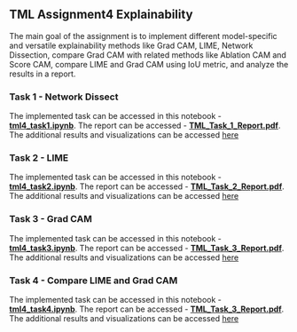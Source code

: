 ## TML Assignment4 Explainability

The main goal of the assignment is to implement different model-specific and versatile explainability methods like Grad CAM, LIME, Network Dissection, compare Grad CAM with related methods like Ablation CAM and Score CAM, compare LIME and Grad CAM using IoU metric, and analyze the results in a report. 


### Task 1 - Network Dissect
The implemented task can be accessed in this notebook - [**tml4_task1.ipynb**](https://github.com/nupur412/TML_Assignment4_Explainability/blob/main/tml4_task1.ipynb). The report can be accessed - [**TML_Task_1_Report.pdf**](https://github.com/nupur412/TML_Assignment4_Explainability/blob/main/TML_Task_1_Report.pdf). The additional results and visualizations can be accessed [here](https://drive.google.com/drive/folders/1tCL4oNkbMIq1AH22OBkxSMJ0zaeekKdC?usp=drive_link)

### Task 2 - LIME
The implemented task can be accessed in this notebook - [**tml4_task2.ipynb**](https://github.com/nupur412/TML_Assignment4_Explainability/blob/main/tml4_task2.ipynb). The report can be accessed - [**TML_Task_2_Report.pdf**](https://github.com/nupur412/TML_Assignment4_Explainability/blob/main/TML_Task_2_Report.pdf). The additional results and visualizations can be accessed [here](https://drive.google.com/drive/folders/1eB00s5HycNyfs_oGyANZKMVuh7RbeuM6?usp=drive_link)

### Task 3 - Grad CAM
The implemented task can be accessed in this notebook - [**tml4_task3.ipynb**](https://github.com/nupur412/TML_Assignment4_Explainability/blob/main/tml4_task3.ipynb). The report can be accessed - [**TML_Task_3_Report.pdf**](https://github.com/nupur412/TML_Assignment4_Explainability/blob/main/TML_Task_3_Report.pdf). The additional results and visualizations can be accessed [here](https://drive.google.com/drive/folders/1JgPyRmDXrJ3Wtcw41HGcULFkBLv4b-5A?usp=drive_link)

### Task 4 - Compare LIME and Grad CAM 
The implemented task can be accessed in this notebook - [**tml4_task4.ipynb**](https://github.com/nupur412/TML_Assignment4_Explainability/blob/main/tml4_task4.ipynb). The report can be accessed - [**TML_Task_3_Report.pdf**](https://github.com/nupur412/TML_Assignment4_Explainability/blob/main/TML_Task_4_Report.pdf). The additional results and visualizations can be accessed [here](https://drive.google.com/drive/folders/16OhCn6v-5H6DVF_Mq830SdeoJKP-M_0j?usp=drive_link)
